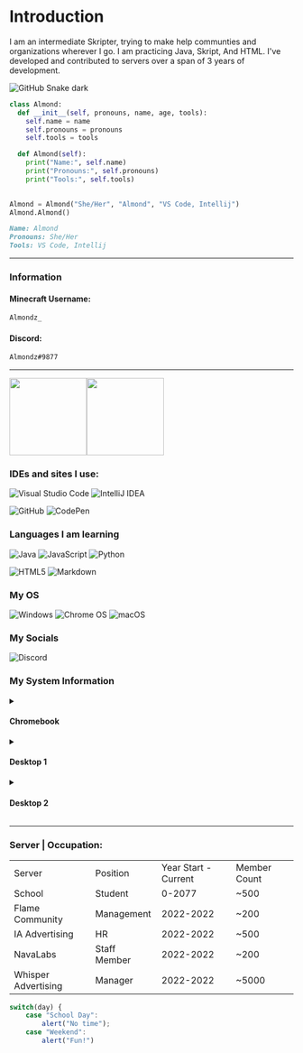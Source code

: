 <h1>Introduction</h1>
<p>I am an intermediate Skripter, trying to make help communties and organizations wherever I go. I am practicing Java, Skript, And HTML. I've developed and contributed to servers over a span of 3 years of development.</p>

![GitHub Snake dark](github-snake-dark.svg#gh-dark-mode-only)

```python
class Almond:
  def __init__(self, pronouns, name, age, tools):
	self.name = name
	self.pronouns = pronouns
	self.tools = tools

  def Almond(self):
	print("Name:", self.name)
	print("Pronouns:", self.pronouns)
	print("Tools:", self.tools)
	

Almond = Almond("She/Her", "Almond", "VS Code, Intellij")
Almond.Almond()
```
```md
Name: Almond
Pronouns: She/Her
Tools: VS Code, Intellij
```
<hr>
<h3>Information</h3>
<h4>Minecraft Username: </h4>

```md
Almondz_
```

<h4>Discord:</h4>

```md
Almondz#9877
```
<hr>
<a href="https://eldariadevelopment.github.io/Skript-LifeSteal//"><img height="137px" src="https://github-readme-stats.vercel.app/api?username=EldariaDevelopment&hide_title=true&hide_border=true&show_icons=true&include_all_commits=true&count_private=true&line_height=21&text_color=000&icon_color=000&bg_color=0,ea6161,141414,0b2128,0b2128&theme=graywhite" /><!-- wi*quL3fcV --><img height="137px" src="https://github-readme-stats.vercel.app/api/top-langs/?username=EldariaDevelopment&langs_count=4&hide_title=true&hide_border=true&text_color=000&icon_color=fff&bg_color=0,0b2128,0b2128,0b2128&theme=graywhite" /></a>
<h3>IDEs and sites I use:</h3>

![Visual Studio Code](https://img.shields.io/badge/Visual%20Studio%20Code-0078d7.svg?style=for-the-badge&logo=visual-studio-code&logoColor=white)
![IntelliJ IDEA](https://img.shields.io/badge/IntelliJIDEA-000000.svg?style=for-the-badge&logo=intellij-idea&logoColor=white)
<!---![Notepad++](https://img.shields.io/badge/Notepad++-90E59A.svg?style=for-the-badge&logo=notepad%2b%2b&logoColor=black)--->
![GitHub](https://img.shields.io/badge/github-%23121011.svg?style=for-the-badge&logo=github&logoColor=white)
![CodePen](https://img.shields.io/badge/Codepen-000000?style=for-the-badge&logo=codepen&logoColor=white)

<h3>Languages I am learning</h3>

![Java](https://img.shields.io/badge/java-%23ED8B00.svg?style=for-the-badge&logo=java&logoColor=white)
![JavaScript](https://img.shields.io/badge/javascript-%23323330.svg?style=for-the-badge&logo=javascript&logoColor=%23F7DF1E)
![Python](https://img.shields.io/badge/python-3670A0?style=for-the-badge&logo=python&logoColor=ffdd54)
<!---![Lua](https://img.shields.io/badge/lua-%232C2D72.svg?style=for-the-badge&logo=lua&logoColor=white)--->
![HTML5](https://img.shields.io/badge/html5-%23E34F26.svg?style=for-the-badge&logo=html5&logoColor=white)
![Markdown](https://img.shields.io/badge/markdown-%23000000.svg?style=for-the-badge&logo=markdown&logoColor=white)

<h3>My OS</h3>

![Windows](https://img.shields.io/badge/Windows-0078D6?style=for-the-badge&logo=windows&logoColor=white)
![Chrome OS](https://img.shields.io/badge/chrome%20os-3d89fc?style=for-the-badge&logo=google%20chrome&logoColor=white)
![macOS](https://img.shields.io/badge/mac%20os-000000?style=for-the-badge&logo=macos&logoColor=F0F0F0)

<h3>My Socials</h3>

![Discord](https://img.shields.io/badge/Discord-%237289DA.svg?style=for-the-badge&logo=discord&logoColor=white)

<h3>My System Information</h3>
	<details>
		<summary>
			<h4>Chromebook</h4>
		</summary>
			<details>
				<summary>
					<h4>CPU</h4>
				</summary>
				<h5>Processor	Celeron N3060 / 1.6 GHz</h5>
			</details>
			<details>
				<summary>
					<h4>GPU</h4>
				</summary>
				<h5>Name	HD Graphics 400</h5>
			</details>
			<details>
				<summary>
					<h4>RAM</h4>
				</summary>
				<h5>Installed Physical Memory (RAM)	4.0 GB</h5>
			</details>
			<details>
				<summary>
					<h4>System Model</h4>
				</summary>
				<h5>System Model	XPS 8940</h5>
			</details>
			<details>
				<summary>
					<h4>System Manufacturer</h4>
				</summary>
				<h5>System Manufacturer	Dell Inc.</h5>
			</details>
			<details>
				<summary>
					<h4>Storage</h4>
				</summary>
				<h5>Model	eMMC  Size	32 GB (34,359,738,368 bytes)</h5>
			</details>
	</details>
	<details>
		<summary>
			<h4>Desktop 1</h4>
		</summary>
			<details>
				<summary>
					<h4>CPU</h4>
				</summary>
				<h5>Processor	Intel(R) Core(TM) i5-10400 CPU @ 2.90GHz, 2904 Mhz, 6 Core(s), 12 Logical Processor(s)
				</h5>
			</details>
			<details>
				<summary>
					<h4>GPU</h4>
				</summary>
				<h5>Name	NVIDIA GeForce GTX 1660 Ti<br>Name	Intel(R) UHD Graphics 630</h5>
			</details>
			<details>
				<summary>
					<h4>RAM</h4>
				</summary>
				<h5>Installed Physical Memory (RAM)	16.0 GB</h5>
			</details>
			<details>
				<summary>
					<h4>System Model</h4>
				</summary>
				<h5>System Model	XPS 8940</h5>
			</details>
			<details>
				<summary>
					<h4>System Manufacturer</h4>
				</summary>
				<h5>System Manufacturer	Dell Inc.</h5>
			</details>
			<details>
				<summary>
					<h4>Storage</h4>
				</summary>
				<h5>Model	NVMe SHGP31-1000GM-2  Size	931.51 GB (1,000,202,273,280 bytes) <br> Model	TOSHIBA DT01ACA100 Size	931.51 GB (1,000,202,273,280 bytes)</h5>
			</details>
		</details>
	<details>
		<summary>
			<h4>Desktop 2</h4>
		</summary>
			<details>
				<summary>
					<h4>CPU</h4>
				</summary>
				<h5>Processor	Intel(R) Core(TM) i7-10700 CPU @ 2.90GHz, 2904 Mhz, 8 Core(s), 16 Logical Processor(s)
				</h5>
			</details>
			<details>
				<summary>
					<h4>GPU</h4>
				</summary>
				<h5>Name	AMD Radeon RX 5700 XT</h5>
			</details>
			<details>
				<summary>
					<h4>RAM</h4>
				</summary>
				<h5>Installed Physical Memory (RAM)	16.0 GB</h5>
			</details>
			<details>
				<summary>
					<h4>System Model</h4>
				</summary>
				<h5>System Model	XPS 8940</h5>
			</details>
			<details>
				<summary>
					<h4>System Manufacturer</h4>
				</summary>
				<h5>System Manufacturer	Dell Inc.</h5>
			</details>
			<details>
				<summary>
					<h4>Storage</h4>
				</summary>
				<h5>Model	PC SN530 NVMe WDC 512GB 	476.94 GB (512,105,932,800 bytes)</h5>
			</details>
	</details>
	
<hr>
<h3>Server | Occupation:</h3>

<table>
	<tr>
		<td>Server</td>
		<td>Position</td>
		<td>Year Start - Current</td>
		<td>Member Count</td>
	</tr>
		<tr>
		<td>School</td>
		<td>Student</td>
		<td>0-2077</td>
		<td>~500</td>
	</tr>
		<tr>
		<td>Flame Community</td>
		<td>Management</td>
		<td>2022-2022</td>
		<td>~200</td>
	</tr>
		<tr>
		<td>IA Advertising</td>
		<td>HR</td>
		<td>2022-2022</td>
		<td>~500</td>
	</tr>  
	<tr>
		<td>NavaLabs</td>
		<td>Staff Member</td>
		<td>2022-2022</td>
		<td>~200</td>
	</tr>
		<tr>
		<td>Whisper Advertising</td>
		<td>Manager</td>
		<td>2022-2022</td>
		<td>~5000</td>
		</tr>

</table>

```js
switch(day) {
	case "School Day":
		alert("No time");
	case "Weekend":
		alert("Fun!")
```
